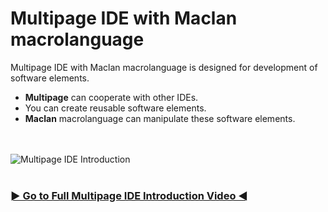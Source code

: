 # Multipage IDE with Maclan macrolanguage
Multipage IDE with Maclan macrolanguage is designed for development of software elements.
- **Multipage** can cooperate with other IDEs.
- You can create reusable software elements.
- **Maclan** macrolanguage can manipulate these software elements.
<br>
<br>
<img src="./assets/multipage_ide_intro.gif" alt="Multipage IDE Introduction"/>
<br>
<br>
<h3><a href="https://youtu.be/fw5BaMaMYhI/"> ► Go to Full Multipage IDE Introduction Video ◄ </a></h3>